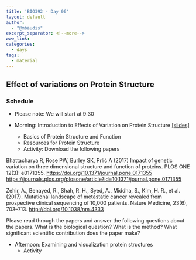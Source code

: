 ```yaml
---
title: 'BIO392 - Day 06'
layout: default
author:
  - "@mbaudis"
excerpt_separator: <!--more-->
www_link: 
categories:
  - days
tags:
  - material
---
```


## Effect of variations on Protein Structure

### Schedule
* Please note: We will start at 9:30

* Morning: Introduction to Effects of Variation on Protein Structure [[slides]](/UZH-BIO392/course-material/2019/bio392_lecture1.pdf)
   - Basics of Protein Structure and Function
   - Resources for Protein Structure
   - Activity: 
Download the following papers

Bhattacharya R, Rose PW, Burley SK, Prlić A (2017) Impact of genetic variation on three dimensional structure and function of proteins. PLOS ONE 12(3): e0171355. https://doi.org/10.1371/journal.pone.0171355
https://journals.plos.org/plosone/article?id=10.1371/journal.pone.0171355

Zehir, A., Benayed, R., Shah, R. H., Syed, A., Middha, S., Kim, H. R., et al. (2017). Mutational landscape of metastatic cancer revealed from prospective clinical sequencing of 10,000 patients. Nature Medicine, 23(6), 703–713. http://doi.org/10.1038/nm.4333

Please read through the papers and answer the following questions about the papers.
What is the biological question?
What is the method?
What significant scientific contribution does the paper make?

* Afternoon: Examining and visualization protein structures
  - Activity
